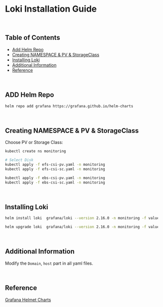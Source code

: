 # Loki Installation Guide

<br/>

## Table of Contents
- [Add Helm Repo](#add-helm-repo)
- [Creating NAMESPACE & PV & StorageClass](#creating-namespace--pv--storageclass)
- [Installing Loki](#installing-loki)
- [Additional Information](#additional-information)
- [Reference](#reference)

<br/>

## ADD Helm Repo

```bash
helm repo add grafana https://grafana.github.io/helm-charts
```

<br/>

## Creating NAMESPACE & PV & StorageClass

Choose PV or Storage Class:
```bash
kubectl create ns monitoring

# Select Disk 
kubectl apply -f efs-csi-pv.yaml -n monitoring
kubectl apply -f efs-csi-sc.yaml -n monitoring

kubectl apply -f ebs-csi-pv.yaml -n monitoring
kubectl apply -f ebs-csi-sc.yaml -n monitoring

```

<br/>

## Installing Loki

```bash
helm install loki  grafana/loki --version 2.16.0 -n monitoring -f values.yaml

helm upgrade loki  grafana/loki --version 2.16.0 -n monitoring -f values.yaml # Upgrade Method
```

<br/>

## Additional Information
Modify the `Domain`, `host` part in all yaml files.

<br/>

## Reference
[Grafana Helmet Charts](https://github.com/grafana/helm-charts)
